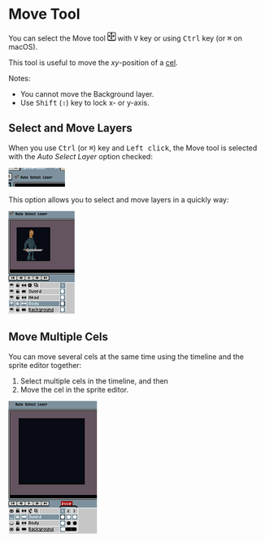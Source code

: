 # Move Tool

You can select the Move tool ![Move tool icon](tools/move-tool.png)
with <kbd>V</kbd> key or using <kbd>Ctrl</kbd> key (or <kbd>⌘</kbd> on macOS).

This tool is useful to move the *xy*-position of a [cel](cel.md).

Notes:

* You cannot move the Background layer.
* Use <kbd>Shift</kbd> (<kbd>⇧</kbd>) key to lock x- or y-axis.

## Select and Move Layers

When you use <kbd>Ctrl</kbd> (or <kbd>⌘</kbd>) key and <kbd>Left click</kbd>, the Move tool is
selected with the *Auto Select Layer* option checked:

![Autoselect option](move-tool/autoselect.png)

This option allows you to select and move layers in a quickly way:

![Autoselect preview](move-tool/autoselect.gif)

## Move Multiple Cels

You can move several cels at the same time using the timeline and the
sprite editor together:

1. Select multiple cels in the timeline, and then
2. Move the cel in the sprite editor.

![Move multiple cels](move-tool/move-multiple-cels.gif)
